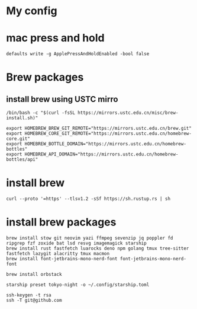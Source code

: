 # My config

# mac press and hold 
```
defaults write -g ApplePressAndHoldEnabled -bool false
```

# Brew packages

## install brew using USTC mirro
`
/bin/bash -c "$(curl -fsSL https://mirrors.ustc.edu.cn/misc/brew-install.sh)"
`

```
export HOMEBREW_BREW_GIT_REMOTE="https://mirrors.ustc.edu.cn/brew.git"
export HOMEBREW_CORE_GIT_REMOTE="https://mirrors.ustc.edu.cn/homebrew-core.git"
export HOMEBREW_BOTTLE_DOMAIN="https://mirrors.ustc.edu.cn/homebrew-bottles"
export HOMEBREW_API_DOMAIN="https://mirrors.ustc.edu.cn/homebrew-bottles/api" 
```



# install brew
`curl --proto '=https' --tlsv1.2 -sSf https://sh.rustup.rs | sh`


# install brew packages

```
brew install stow git neovim yazi ffmpeg sevenzip jq poppler fd ripgrep fzf zoxide bat lsd resvg imagemagick starship
brew install rust fastfetch luarocks deno npm golang tmux tree-sitter fastfetch lazygit alacritty tmux macmon
brew install font-jetbrains-mono-nerd-font font-jetbrains-mono-nerd-font
``````

`brew install orbstack`


`starship preset tokyo-night -o ~/.config/starship.toml`
	
```
ssh-keygen -t rsa
ssh -T git@github.com
```
